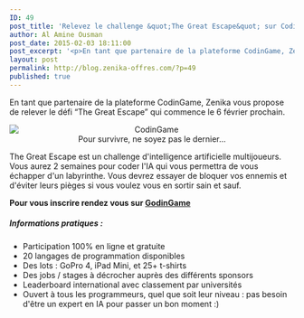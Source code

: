 ```yaml
---
ID: 49
post_title: 'Relevez le challenge &quot;The Great Escape&quot; sur CodinGame'
author: Al Amine Ousman
post_date: 2015-02-03 18:11:00
post_excerpt: '<p>En tant que partenaire de la plateforme CodinGame, Zenika vous propose de relever le défi “The Great Escape” qui commence le 6 février prochain.</p> <p align="center"><img src="/public/Al/Event/.codin_game_m.jpg" alt="CodinGame" style="display:block; margin:0 auto;" title="CodinGame" /> Pour survivre, ne soyez pas le dernier...</p>'
layout: post
permalink: http://blog.zenika-offres.com/?p=49
published: true
---
```

<p>En tant que partenaire de la plateforme CodinGame, Zenika vous propose de relever le défi “The Great Escape” qui commence le 6 février prochain.</p> <p align="center"><img src="/wp-content/uploads/2015/07/.codin_game_m.jpg" alt="CodinGame" style="display:block; margin:0 auto;" title="CodinGame" /> Pour survivre, ne soyez pas le dernier...</p>
<!--more-->
<p>The Great Escape est un challenge d'intelligence artificielle multijoueurs. Vous aurez 2 semaines pour coder l'IA qui vous permettra de vous échapper d'un labyrinthe. Vous devrez essayer de bloquer vos ennemis et d'éviter leurs pièges si vous voulez vous en sortir sain et sauf.</p> <strong>Pour vous inscrire rendez vous sur <a href="http://www.codingame.com/challenge/the-great-escape">GodinGame</a></strong> <h5>Informations pratiques&nbsp;:</h5> <ul> <li>Participation 100% en ligne et gratuite</li> <li>20 langages de programmation disponibles</li> <li>Des lots&nbsp;: GoPro 4, iPad Mini, et 25+ t-shirts</li> <li>Des jobs / stages à décrocher auprès des différents sponsors</li> <li>Leaderboard international avec classement par universités</li> <li>Ouvert à tous les programmeurs, quel que soit leur niveau&nbsp;: pas besoin d'être un expert en IA pour passer un bon moment :)</li> </ul>